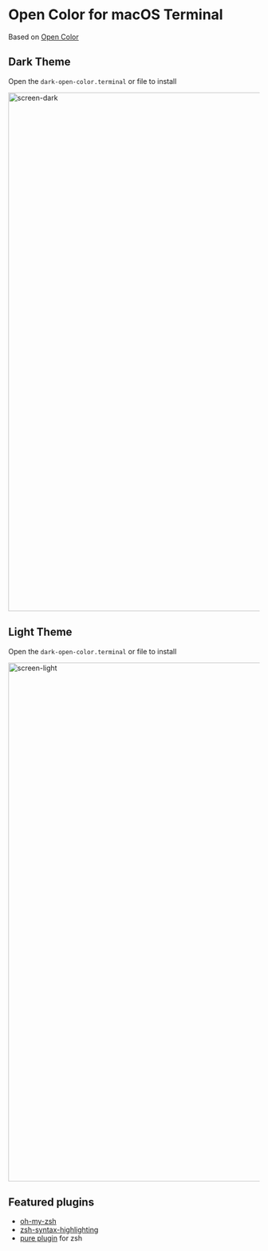# Open Color for macOS Terminal

Based on [Open Color](https://yeun.github.io/open-color/)

## Dark Theme

Open the `dark-open-color.terminal` or  file to install

<img width="1039" alt="screen-dark" src="https://cloud.githubusercontent.com/assets/4242765/22887806/0433fcb0-f236-11e6-8e52-edabe79fb33f.png">

## Light Theme

Open the `dark-open-color.terminal` or  file to install

<img width="1039" alt="screen-light" src="https://cloud.githubusercontent.com/assets/4242765/22887835/1e335110-f236-11e6-827a-e8f5ae88a06d.png">

## Featured plugins

- [oh-my-zsh](https://github.com/robbyrussell/oh-my-zsh)
- [zsh-syntax-highlighting](https://github.com/zsh-users/zsh-syntax-highlighting)
- [pure plugin](https://github.com/sindresorhus/pure) for zsh
